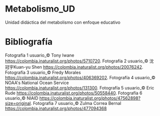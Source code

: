 # Metabolismo_UD
Unidad didáctica del metabolismo con enfoque educativo
# Bibliografía
Fotografía 1 usuario_© Tony Iwane https://colombia.inaturalist.org/photos/5710720.
Fotografía 2 usuario_© 沈冠宇Kuan-yu Shen https://colombia.inaturalist.org/photos/20076242.
Fotografía 3 usuario_© Fredy Morales https://colombia.inaturalist.org/photos/406369202.
Fotografía 4 usuario_© NOAA's National Ocean Service https://colombia.inaturalist.org/photos/131300.
Fotografía 5 usuario_© Eric Rude https://colombia.inaturalist.org/photos/50558440.
Fotografía 6 usuario_© NIAID https://colombia.inaturalist.org/photos/47562898?size=original.
Fotografía 7 usuario_© Zulma Correa Bernal https://colombia.inaturalist.org/photos/477094368
